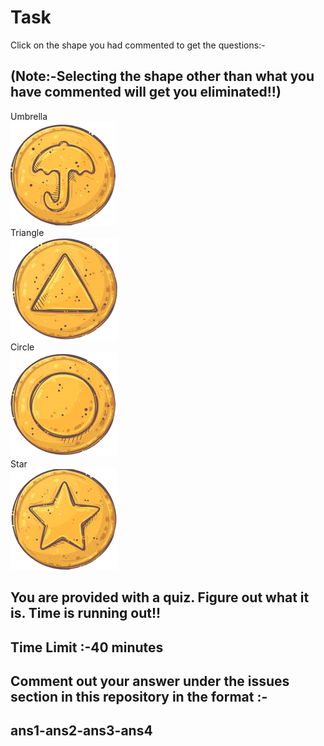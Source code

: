 # Task  
  
  
Click on the shape you had commented to get the questions:-  
## (Note:-Selecting the shape other than what you have commented will get you eliminated!!)  
Umbrella <br/>
[![umbrella](https://github.com/shreyan55/assets/blob/main/Umbrella-removebg-preview.png)](https://github.com/UttamBindal/Questionsdb/blob/main/umbrella.md "Questions")<br/>
Triangle<br/>
[![triangle](https://github.com/shreyan55/assets/blob/main/Triangle-removebg-preview.png)](https://github.com/UttamBindal/Questionsdb/blob/main/triangle.md "Questions")<br/>
Circle<br/>
[![circle](https://github.com/shreyan55/assets/blob/main/circle-removebg-preview.png)](https://github.com/UttamBindal/Questionsdb/blob/main/circle.md "Questions")<br/>
Star<br/>
[![star](https://github.com/shreyan55/assets/blob/main/star-removebg-preview.png)](https://github.com/UttamBindal/Questionsdb/blob/main/star.md "Questions")<br/>
## You are provided with a quiz. Figure out what it is. Time is running out!!
## Time Limit :-40 minutes
## Comment out your answer under the issues section in this repository in the format :-
## ans1-ans2-ans3-ans4

